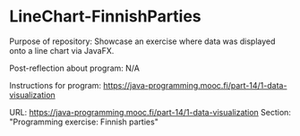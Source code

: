 # LineChart-FinnishParties

Purpose of repository: Showcase an exercise where data was displayed onto a line chart via JavaFX. 

Post-reflection about program: N/A

Instructions for program: https://java-programming.mooc.fi/part-14/1-data-visualization

URL: https://java-programming.mooc.fi/part-14/1-data-visualization
Section: "Programming exercise: Finnish parties"
